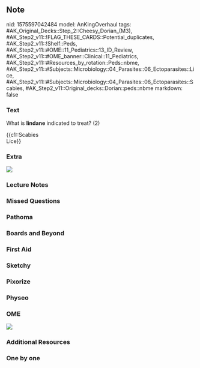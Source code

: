 ## Note
nid: 1575597042484
model: AnKingOverhaul
tags: #AK_Original_Decks::Step_2::Cheesy_Dorian_(M3), #AK_Step2_v11::!FLAG_THESE_CARDS::Potential_duplicates, #AK_Step2_v11::!Shelf::Peds, #AK_Step2_v11::#OME::11_Pediatrics::13_ID_Review, #AK_Step2_v11::#OME_banner::Clinical::11_Pediatrics, #AK_Step2_v11::#Resources_by_rotation::Peds::nbme, #AK_Step2_v11::#Subjects::Microbiology::04_Parasites::06_Ectoparasites::Lice, #AK_Step2_v11::#Subjects::Microbiology::04_Parasites::06_Ectoparasites::Scabies, #AK_Step2_v11::Original_decks::Dorian::peds::nbme
markdown: false

### Text
What is <b>lindane</b> indicated to treat? (2)
<div>
  {{c1::Scabies
  <div>
    Lice}}
  </div>
</div>

### Extra
<img src="Xnip2018-04-30_08-59-36.jpg">

### Lecture Notes


### Missed Questions


### Pathoma


### Boards and Beyond


### First Aid


### Sketchy


### Pixorize


### Physeo


### OME
<div class="ome-widget">
  <a href=
  "https://onlinemeded.org/spa/pediatrics?ref=anki"><img src=
  "_OME_AnkiFlashcards_Topic_5.png"></a>
</div>

### Additional Resources


### One by one

